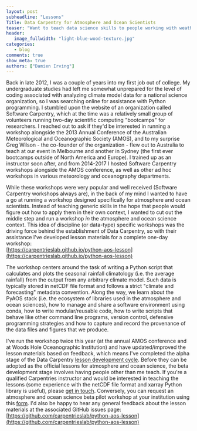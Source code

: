 ```yaml
---
layout: post
subheadline: "Lessons"
Title: Data Carpentry for Atmosphere and Ocean Scientists
teaser: "Want to teach data science skills to people working with weather, climate and ocean data?"
header:
   image_fullwidth: "light-blue-wood-texture.jpg"
categories:
   - blog
comments: true
show_meta: true
authors: ["Damien Irving"]
---
```


Back in late 2012, I was a couple of years into my first job out of college.
My undergraduate studies had left me somewhat unprepared for the level of coding
associated with analyzing climate model data for a national science organization,
so I was searching online for assistance with Python programming.
I stumbled upon the website of an organization called Software Carpentry,
which at the time was a relatively small group of volunteers
running two-day scientific computing "bootcamps" for researchers.
I reached out to ask if they'd be interested
in running a workshop alongside the 2013 Annual Conference
of the Australian Meteorological and Oceanographic Society (AMOS),
and to my surprise Greg Wilson - the co-founder of the organization -
flew out to Australia to teach at our event in Melbourne and another in Sydney
(the first ever bootcamps outside of North America and Europe).
I trained up as an instructor soon after,
and from 2014-2017 I hosted Software Carpentry workshops alongside the AMOS conference,
as well as other ad hoc workshops in various meteorology and oceanography departments.

While these workshops were very popular and well received
(Software Carpentry workshops always are),
in the back of my mind I wanted to have a go at running a workshop
designed specifically for atmosphere and ocean scientists.
Instead of teaching generic skills
in the hope that people would figure out how to apply them in their own context,
I wanted to cut out the middle step and run a workshop
*in* the atmosphere and ocean science context.
This idea of discipline (or data-type) specific workshops
was the driving force behind the establishment of Data Carpentry,
so with their assistance I've developed lesson materials for a complete one-day workshop:  
[https://carpentrieslab.github.io/python-aos-lesson](https://carpentrieslab.github.io/python-aos-lesson)

The workshop centers around the task of writing a Python script
that calculates and plots the seasonal rainfall climatology (i.e. the average rainfall)
from the output from any arbitrary climate model.
Such data is typically stored in netCDF file format
and follows a strict "climate and forecasting" metadata convention.
Along the way, we learn about the PyAOS stack
(i.e. the ecosystem of libraries used in the atmosphere and ocean sciences),
how to manage and share a software environment using conda,
how to write modular/reusable code,
how to write scripts that behave like other command line programs,
version control,
defensive programming strategies and
how to capture and record the provenance of the data files and figures that we produce. 

I've run the workshop twice this year
(at the annual AMOS conference and at Woods Hole Oceanographic Institution)
and have updated/improved the lesson materials based on feedback,
which means I've completed the alpha stage of the Data Carpentry
[lesson development cycle](https://carpentries.github.io/curriculum-development/the-lesson-life-cycle.html).
Before they can be adopted as the official lessons for atmosphere and ocean science,
the beta development stage involves having people other than me teach.
If you're a qualified Carpentries instructor and would be interested in teaching the lessons
(some experience with the netCDF file format and xarray Python library is useful),
please [get in touch](https://drclimate.wordpress.com/who-is-dr-climate/).
Conversely,
you can request an atmosphere and ocean science beta pilot workshop at your institution
using this [form](https://amy.software-carpentry.org/forms/dc/request/).
I'd also be happy to hear any general feedback about the lesson materials
at the associated GitHub issues page:  
[https://github.com/carpentrieslab/python-aos-lesson](https://github.com/carpentrieslab/python-aos-lesson) 
